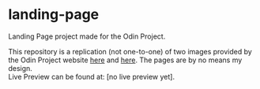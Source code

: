 # landing-page
Landing Page project made for the Odin Project.

This repository is a replication (not one-to-one) of  two images provided by the Odin Project website [here](https://cdn.statically.io/gh/TheOdinProject/curriculum/81a5d553f4073e593d23a6ab00d50eef8620796d/foundations/html_css/project/imgs/01.png) and
[here](https://cdn.statically.io/gh/TheOdinProject/curriculum/81a5d553f4073e593d23a6ab00d50eef8620796d/foundations/html_css/project/imgs/02.png). The pages are by no means my design.\
Live Preview can be found at: [no live preview yet].
